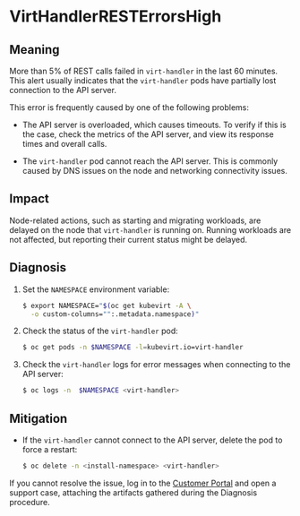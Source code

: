 # VirtHandlerRESTErrorsHigh
<!-- Edited by Jiří Herrmann, 9 Nov 2022 -->

## Meaning

More than 5% of REST calls failed in `virt-handler` in the last 60 minutes.
This alert usually indicates that the `virt-handler` pods have partially
lost connection to the API server.

This error is frequently caused by one of the following problems:

- The API server is overloaded, which causes timeouts. To verify if this
is the case, check the metrics of the API server, and view its response
times and overall calls.

- The `virt-handler` pod cannot reach the API server. This is commonly
caused by DNS issues on the node and networking connectivity issues.

## Impact

Node-related actions, such as starting and migrating workloads, are delayed
on the node that `virt-handler` is running on. Running workloads are not
affected, but reporting their current status might be delayed.

## Diagnosis

1. Set the `NAMESPACE` environment variable:

   ```bash
   $ export NAMESPACE="$(oc get kubevirt -A \
     -o custom-columns="":.metadata.namespace)"
   ```

2. Check the status of the `virt-handler` pod:

   ```bash
   $ oc get pods -n $NAMESPACE -l=kubevirt.io=virt-handler
   ```

3. Check the `virt-handler` logs for error messages when connecting to
the API server:

   ```bash
   $ oc logs -n  $NAMESPACE <virt-handler>
   ```

## Mitigation

- If the `virt-handler` cannot connect to the API server, delete the pod
to force a restart:

  ```bash
  $ oc delete -n <install-namespace> <virt-handler>
  ```

If you cannot resolve the issue, log in to the
[Customer Portal](https://access.redhat.com) and open a support case,
attaching the artifacts gathered during the Diagnosis procedure.
